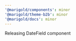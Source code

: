 ```yaml
---
'@marigold/components': minor
'@marigold/theme-b2b': minor
'@marigold/docs': minor
---
```


Releasing DateField component
